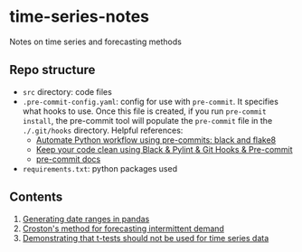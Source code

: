 # time-series-notes
Notes on time series and forecasting methods 

## Repo structure 

- `src` directory: code files 
- `.pre-commit-config.yaml`: config for use with `pre-commit`. It specifies what hooks to use. 
  Once this file is created, if you run `pre-commit install`, the pre-commit tool will populate the 
  `pre-commit` file in the `./.git/hooks` directory. Helpful references: 
    - [Automate Python workflow using pre-commits: black and flake8](https://ljvmiranda921.github.io/notebook/2018/06/21/precommits-using-black-and-flake8/)
    - [Keep your code clean using Black & Pylint & Git Hooks & Pre-commit](https://towardsdatascience.com/keep-your-code-clean-using-black-pylint-git-hooks-pre-commit-baf6991f7376)
    - [pre-commit docs](https://pre-commit.com/#)
- `requirements.txt`: python packages used 

## Contents 
1. [Generating date ranges in pandas](https://github.com/nayefahmad/time-series-notes/blob/main/src/2022-01-16_generating-date-ranges.ipynb)   
2. [Croston's method for forecasting intermittent demand](https://github.com/nayefahmad/time-series-notes/blob/main/src/2022-02-18_crostons-method-for-forecasting-intermittent-demand.ipynb)
3. [Demonstrating that t-tests should not be used for time series data](https://github.com/nayefahmad/time-series-notes/blob/main/src/2022-03-04_inadequacy-of-t-tests-for-time-series-data.md)
